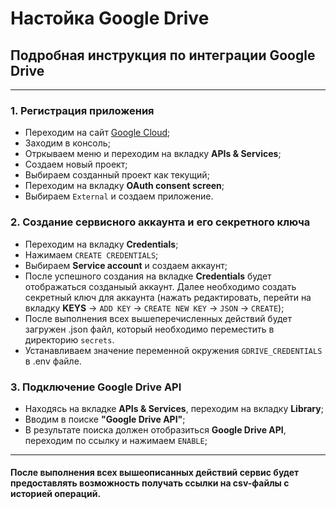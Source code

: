 # Настойка Google Drive
## Подробная инструкция по интеграции Google Drive

---

### 1. Регистрация приложения
* Переходим на сайт [Google Cloud](https://cloud.google.com/);
* Заходим в консоль;
* Отркываем меню и переходим на вкладку **APIs & Services**;
* Создаем новый проект;
* Выбираем созданный проект как текущий;
* Переходим на вкладку **OAuth consent screen**;
* Выбираем `External` и создаем приложение.

### 2. Создание сервисного аккаунта и его секретного ключа
* Переходим на вкладку **Credentials**;
* Нажимаем `CREATE CREDENTIALS`;
* Выбираем **Service account** и создаем аккаунт;
* После успешного создания на вкладке **Credentials** будет отображаться
созданыый аккаунт. Далее необходимо создать секретный ключ для аккаунта 
(нажать редактировать, перейти на вкладку **KEYS** -> `ADD KEY` -> `CREATE NEW KEY` -> `JSON` -> `CREATE`);
* После выполнения всех вышеперечисленных действий будет загружен .json файл, который необходимо переместить в директорию `secrets`.
* Устанавливаем значение переменной окружения `GDRIVE_CREDENTIALS` в .env файле. 

### 3. Подключение Google Drive API
* Находясь на вкладке **APIs & Services**, переходим на вкладку **Library**;
* Вводим в поиске **"Google Drive API"**;
* В результате поиска должен отобразиться **Google Drive API**, 
переходим по ссылку и нажимаем `ENABLE`;

---
#### После выполнения всех вышеописанных действий сервис будет предоставлять возможность получать ссылки на csv-файлы с историей операций.